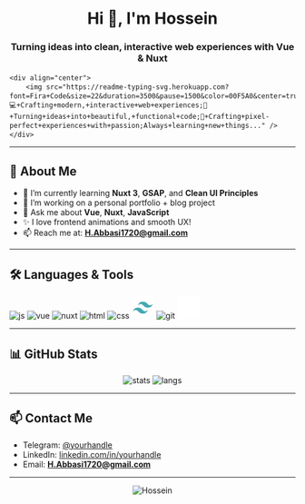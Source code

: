 <h1 align="center">
  Hi 👋, I'm Hossein 
</h1>
<h3 align="center">
  Turning ideas into clean, interactive web experiences with Vue & Nuxt
</h3>

    <div align="center">
        <img src="https://readme-typing-svg.herokuapp.com?font=Fira+Code&size=22&duration=3500&pause=1500&color=00F5A0&center=true&width=435&lines=💻+Crafting+modern,+interactive+web+experiences;🚀+Turning+ideas+into+beautiful,+functional+code;🌟+Crafting+pixel-perfect+experiences+with+passion;Always+learning+new+things..." />
    </div>
---

## 💫 About Me

- 🧠 I’m currently learning **Nuxt 3**, **GSAP**, and **Clean UI Principles**
- 🧳 I’m working on a personal portfolio + blog project
- 💬 Ask me about **Vue**, **Nuxt**, **JavaScript**
- ✨ I love frontend animations and smooth UX!
- 📫 Reach me at: **H.Abbasi1720@gmail.com**
<!-- - 🌐 Website: [your-website.com](https://your-website.com) (if any)
-->
---

## 🛠️ Languages & Tools

<p align="left">
  <img title="Javascript" src="https://cdn.jsdelivr.net/gh/devicons/devicon/icons/javascript/javascript-original.svg" height="40" alt="js" />
  <img title="Vue.js" src="https://cdn.jsdelivr.net/gh/devicons/devicon/icons/vuejs/vuejs-original.svg" height="40" alt="vue" />
  <img title="Nuxt.js" src="https://cdn.jsdelivr.net/gh/devicons/devicon/icons/nuxtjs/nuxtjs-original.svg" height="40" alt="nuxt" />
  <img title="Html" src="https://cdn.jsdelivr.net/gh/devicons/devicon/icons/html5/html5-original.svg" height="40" alt="html" />
  <img title="Css3" src="https://cdn.jsdelivr.net/gh/devicons/devicon/icons/css3/css3-original.svg" height="40" alt="css" />
  
  <!-- 
  tailwind css
-->

  <img title="tailwindCss" src="/assets/tailwind.svg" height="40" alt="git" />
  <img title="Git" src="https://cdn.jsdelivr.net/gh/devicons/devicon/icons/git/git-original.svg" height="40" alt="git" />
  <img title="GitHub" src="/assets/github.svg" height="40" alt="github" />
</p>

---

## 📊 GitHub Stats

<p align="center">
  <img src="https://github-readme-stats.vercel.app/api?username=shima0811&show_icons=true&theme=tokyonight" alt="stats" />
  <img src="https://github-readme-stats.vercel.app/api/top-langs/?username=shima0811&layout=compact&theme=tokyonight" alt="langs" />
</p>

---

## 📫 Contact Me

- Telegram: [@yourhandle](https://t.me/Hossein1720)
- LinkedIn: [linkedin.com/in/yourhandle](https://linkedin.com/in/Hossein1720)
- Email: **H.Abbasi1720@gmail.com**

---

<p align="center">
  <img src="https://komarev.com/ghpvc/?username=shima0811&label=Profile+views&color=0e75b6&style=flat" alt="Hossein" />
</p>
